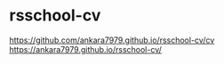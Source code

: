 # rsschool-cv
https://github.com/ankara7979.github.io/rsschool-cv/cv
https://ankara7979.github.io/rsschool-cv/

